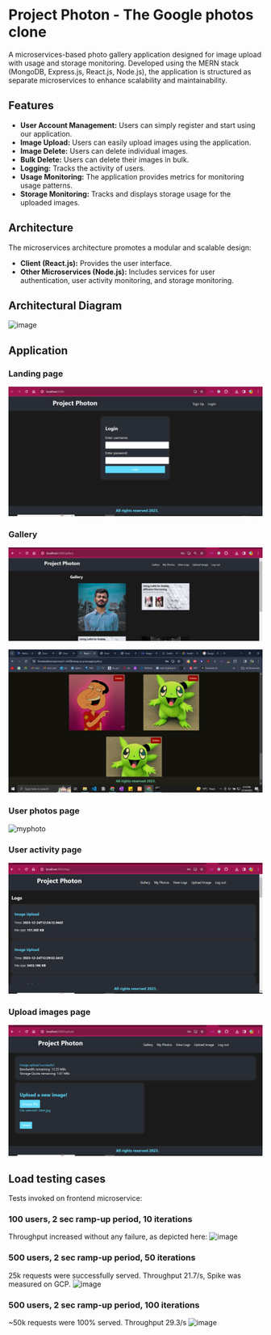 # Project Photon - The Google photos clone

A microservices-based photo gallery application designed for image upload with usage and storage monitoring. Developed using the MERN stack (MongoDB, Express.js, React.js, Node.js), the application is structured as separate microservices to enhance scalability and maintainability.

## Features

- **User Account Management:** Users can simply register and start using our application.
- **Image Upload:** Users can easily upload images using the application.
- **Image Delete:** Users can delete individual images.
- **Bulk Delete:** Users can delete their images in bulk.
- **Logging:** Tracks the activity of users.
- **Usage Monitoring:** The application provides metrics for monitoring usage patterns.
- **Storage Monitoring:** Tracks and displays storage usage for the uploaded images.

## Architecture

The microservices architecture promotes a modular and scalable design:

- **Client (React.js):** Provides the user interface.
- **Other Microservices (Node.js):** Includes services for user authentication, user activity monitoring, and storage monitoring.

## Architectural Diagram

![image](https://github.com/tayyibgondal/Project_Photon/assets/99114574/b2e359e3-b762-4604-9338-88d6054b107c)


## Application

### Landing page

![](images/1_landing_page.png)

### Gallery

![](images/2_gallery_a.png)

![](images/2_gallery_b.jpg)

### User photos page
![myphoto](https://github.com/tayyibgondal/Project_Photon/assets/58441901/e81b89c0-c4d8-4859-856d-5272fbf5c716)

### User activity page

![](images/4_logs.png)

### Upload images page

![](images/5_image_upload_page.png)

## Load testing cases
Tests invoked on frontend microservice:

### 100 users, 2 sec ramp-up period, 10 iterations
Throughput increased without any failure, as depicted here:
![image](https://github.com/tayyibgondal/Project_Photon/assets/58441901/5ae25c77-6df6-4902-a460-038204fc5531)

### 500 users, 2 sec ramp-up period, 50 iterations
25k requests were successfully served. Throughput 21.7/s, Spike was measured on GCP.
![image](https://github.com/tayyibgondal/Project_Photon/assets/58441901/68b80152-c1b5-45d8-a5f2-5fecf7131f1b)


### 500 users, 2 sec ramp-up period, 100 iterations
~50k requests were 100% served. Throughput 29.3/s
![image](https://github.com/tayyibgondal/Project_Photon/assets/58441901/5f05145e-f6e3-4633-81e7-69e4ea289d3c)




